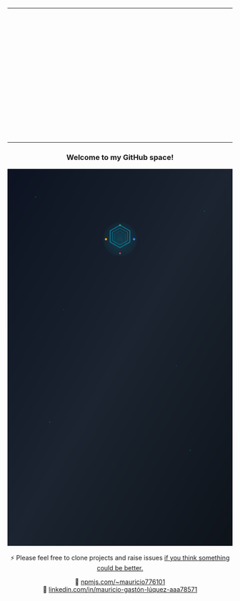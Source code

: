 <table align="center">
  <tr>
    <td style="height: 300px; width: 800px; overflow: hidden; padding: 0;">
      <img
        src="https://static.wikia.nocookie.net/matrix/images/f/f8/Room_101_Computers.png/revision/latest?cb=20130301014821"
        style="width: 1200px !important; max-width: none !important; margin-top: -150px; margin-left: -200px;"
      />
    </td>
  </tr>
</table>


<h3 align="center">Welcome to my GitHub space!</h3>
<div align="center">

  ![](./mauro.svg)

⚡ Please feel free to clone projects and raise issues [if you think something could be better.](https://github.com/HX-mluquez)

🔗 [npmjs.com/~mauricio776101](https://npmjs.com/~mauricio776101)  
🔗 [linkedin.com/in/mauricio-gastón-lúquez-aaa78571](https://www.linkedin.com/in/mauricio-gast%C3%B3n-l%C3%BAquez-aaa78571)
</div>
